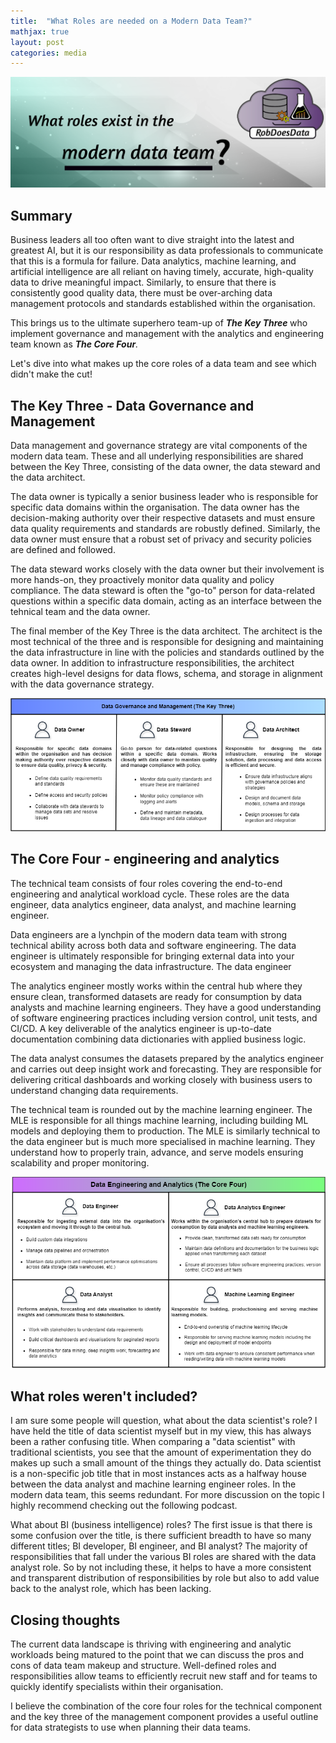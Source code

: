 ```yaml
---
title:  "What Roles are needed on a Modern Data Team?"
mathjax: true
layout: post
categories: media
---
```


<img src="/images/blogs/banners/2024-03-03-rolesdatateam.png">

## Summary
Business leaders all too often want to dive straight into the latest and greatest AI, but it is our responsibility as data professionals to communicate that this is a formula for failure. Data analytics, machine learning, and artificial intelligence are all reliant on having timely, accurate, high-quality data to drive meaningful impact. Similarly, to ensure that there is consistently good quality data, there must be over-arching data management protocols and standards established within the organisation. 

This brings us to the ultimate superhero team-up of <i> <b> The Key Three </b> </i>  who implement governance and management with the analytics and engineering team known as <i> <b> The Core Four</b>. </i>

Let's dive into what makes up the core roles of a data team and see which didn't make the cut!

## The Key Three - Data Governance and Management
Data management and governance strategy are vital components of the modern data team. These and all underlying responsibilities are shared between the Key Three, consisting of the data owner, the data steward and the data architect.

The data owner is typically a senior business leader who is responsible for specific data domains within the organisation. The data owner has the decision-making authority over their respective datasets and must ensure data quality requirements and standards are robustly defined. Similarly, the data owner must ensure that a robust set of privacy and security policies are defined and followed. 

The data steward works closely with the data owner but their involvement is more hands-on, they proactively monitor data quality and policy compliance. The data steward is often the "go-to" person for data-related questions within a specific data domain, acting as an interface between the tehnical team and the data owner.

The final member of the Key Three is the data architect. The architect is the most technical of the three and is responsible for designing and maintaining the data infrastructure in line with the policies and standards outlined by the data owner. In addition to infrastructure responsibilities, the architect creates high-level designs for data flows, schema, and storage in alignment with the data governance strategy.

<p align="center">
<img src="/images/blogs/keythree.png">
</p>

## The Core Four - engineering and analytics
The technical team consists of four roles covering the end-to-end engineering and analytical workload cycle. These roles are the data engineer, data analytics engineer, data analyst, and machine learning engineer.

Data engineers are a lynchpin of the modern data team with strong technical ability across both data and software engineering. The data engineer is ultimately responsible for bringing external data into your ecosystem and managing the data infrastructure. The data engineer

The analytics engineer mostly works within the central hub where they ensure clean, transformed datasets are ready for consumption by data analysts and machine learning engineers. They have a good understanding of software engineering practices including version control, unit tests, and CI/CD. A key deliverable of the analytics engineer is up-to-date documentation combining data dictionaries with applied business logic.

The data analyst consumes the datasets prepared by the analytics engineer and carries out deep insight work and forecasting. They are responsible for delivering critical dashboards and working closely with business users to understand changing data requirements.

The technical team is rounded out by the machine learning engineer. The MLE is responsible for all things machine learning, including building ML models and deploying them to production. The MLE is similarly technical to the data engineer but is much more specialised in machine learning. They understand how to properly train, advance, and serve models ensuring scalability and proper monitoring.


<p align="center" width="100%">
    <img src="/images/blogs/corefour.png">
</p>


## What roles weren't included?
I am sure some people will question, what about the data scientist's role? I have held the title of data scientist myself but in my view, this has always been a rather confusing title. When comparing a "data scientist" with traditional scientists, you see that the amount of experimentation they do makes up such a small amount of the things they actually do. Data scientist is a non-specific job title that in most instances acts as a halfway house between the data analyst and machine learning engineer roles. In the modern data team, this seems redundant. For more discussion on the topic I highly recommend checking out the following podcast.

What about BI (business intelligence) roles? The first issue is that there is some confusion over the title, is there sufficient breadth to have so many different titles; BI developer, BI engineer, and BI analyst? The majority of responsibilities that fall under the various BI roles are shared with the data analyst role. So by not including these, it helps to have a more consistent and transparent distribution of responsibilities by role but also to add value back to the analyst role, which has been lacking.

## Closing thoughts

The current data landscape is thriving with engineering and analytic workloads being matured to the point that we can discuss the pros and cons of data team makeup and structure. Well-defined roles and responsibilities allow teams to efficiently recruit new staff and for teams to quickly identify specialists within their organisation. 

I believe the combination of the core four roles for the technical component and the key three of the management component provides a useful outline for data strategists to use when planning their data teams.








